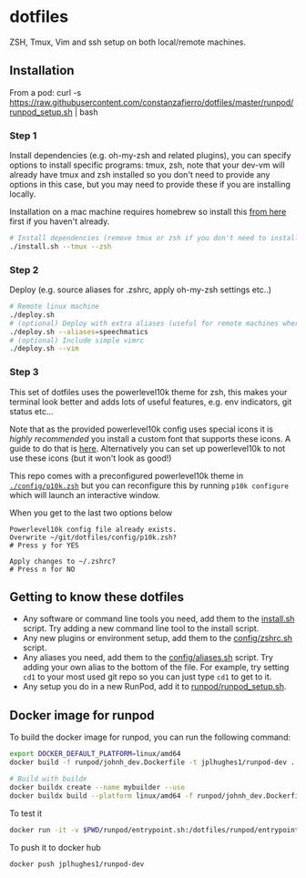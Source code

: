 # dotfiles
ZSH, Tmux, Vim and ssh setup on both local/remote machines.

## Installation

From a pod: curl -s https://raw.githubusercontent.com/constanzafierro/dotfiles/master/runpod/runpod_setup.sh | bash

### Step 1
Install dependencies (e.g. oh-my-zsh and related plugins), you can specify options to install specific programs: tmux, zsh, note that your dev-vm will already have tmux and zsh installed so you don't need to provide any options in this case, but you may need to provide these if you are installing locally. 

Installation on a mac machine requires homebrew so install this [from here](https://brew.sh/) first if you haven't already.

```bash
# Install dependencies (remove tmux or zsh if you don't need to install them)
./install.sh --tmux --zsh
```

### Step 2
Deploy (e.g. source aliases for .zshrc, apply oh-my-zsh settings etc..)
```bash
# Remote linux machine
./deploy.sh  
# (optional) Deploy with extra aliases (useful for remote machines where you want specific aliases)
./deploy.sh --aliases=speechmatics
# (optional) Include simple vimrc 
./deploy.sh --vim
```

### Step 3
This set of dotfiles uses the powerlevel10k theme for zsh, this makes your terminal look better and adds lots of useful features, e.g. env indicators, git status etc...

Note that as the provided powerlevel10k config uses special icons it is *highly recommended* you install a custom font that supports these icons. A guide to do that is [here](https://github.com/romkatv/powerlevel10k#meslo-nerd-font-patched-for-powerlevel10k). Alternatively you can set up powerlevel10k to not use these icons (but it won't look as good!)

This repo comes with a preconfigured powerlevel10k theme in [`./config/p10k.zsh`](./config/p10k.zsh) but you can reconfigure this by running `p10k configure` which will launch an interactive window. 


When you get to the last two options below
```
Powerlevel10k config file already exists.
Overwrite ~/git/dotfiles/config/p10k.zsh?
# Press y for YES

Apply changes to ~/.zshrc?
# Press n for NO 
```

## Getting to know these dotfiles

* Any software or command line tools you need, add them to the [install.sh](./install.sh) script. Try adding a new command line tool to the install script.
* Any new plugins or environment setup, add them to the [config/zshrc.sh](./config/zshrc.sh) script.
* Any aliases you need, add them to the [config/aliases.sh](./config/aliases.sh) script. Try adding your own alias to the bottom of the file. For example, try setting `cd1` to your most used git repo so you can just type `cd1` to get to it.
* Any setup you do in a new RunPod, add it to [runpod/runpod_setup.sh](./runpod/runpod_setup.sh).

## Docker image for runpod

To build the docker image for runpod, you can run the following command:

```bash
export DOCKER_DEFAULT_PLATFORM=linux/amd64
docker build -f runpod/johnh_dev.Dockerfile -t jplhughes1/runpod-dev .

# Build with buildx
docker buildx create --name mybuilder --use
docker buildx build --platform linux/amd64 -f runpod/johnh_dev.Dockerfile -t jplhughes1/runpod-dev . --push

```

To test it

```bash
docker run -it -v $PWD/runpod/entrypoint.sh:/dotfiles/runpod/entrypoint.sh -e USE_ZSH=true jplhughes1/runpod-dev /bin/zsh
```

To push it to docker hub

```bash
docker push jplhughes1/runpod-dev
```

